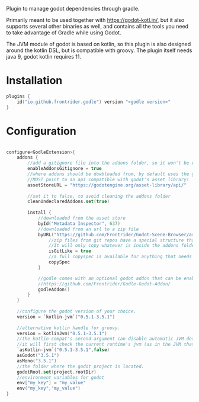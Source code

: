 Plugin to manage godot dependencies through gradle.

Primarily meant to be used together with https://godot-kotl.in/, but it also supports several other binaries as well, and contains all the tools you need to take advantage of Gradle while using Godot.

The JVM module of godot is based on kotlin, so this plugin is also designed around the kotlin DSL, but is compatible with groovy.
The plugin itself needs java 9, godot kotlin requires 11.

# Installation

```kotlin
plugins {
    id("io.github.frontrider.godle") version "<godle version>"
}
```

# Configuration

```kotlin

configure<GodleExtension>{
    addons {
        //add a gitignore file into the addons folder, so it won't be committed into the repository.
        enableAddonsGitignore = true
        //where addons should be dowbloaded from, by default uses the godot asset library.
        //MUST point to an api compatible with godot's asset library!
        assetStoreURL = "https://godotengine.org/asset-library/api/"
        
        //set it to false, to avoid cleaning the addons folder
        cleanUndeclaredAddons.set(true)
        
        install {
            //downloaded from the asset store
            byId("Metadata Inspector", 637)
            //downloaded from an url to a zip file
            byURL("https://github.com/Frontrider/Godot-Scene-Browser/archive/refs/heads/master.zip") {
                //zip files from git repos have a special structure that is handled by the plugin.
                //It will only copy whatever is inside the addons folder of the repository.
                isGitLike = true
                //a full copyspec is available for anything that needs more than that.
                copySpec
            }

            //godle comes with an optional godot addon that can be enabled. 
            //https://github.com/Frontrider/Godle-Godot-Addon/
            godleAddon()
        }
    }
    
    //configure the godot version of your choice.
    version = `kotlin-jvm`("0.5.1-3.5.1")
    
    //alternative kotlin handle for groovy.
    version = kotlinJvm("0.5.1-3.5.1")
    //the kotlin compat's second argument can disable automatic JVM detection.
    //it will first check the current runtime's jvm (as in the JVM that runs gradle right now), then the environment.
    `asKotlin-jvm`("0.5.1-3.5.1",false) 
    asGodot("3.5.1") 
    asMono("3.5.1") 
    //the folder where the godot project is located.
    godotRoot.set(project.rootDir)
    //environment variables for godot
    env["my_key"] = "my_value"
    env("my_key","my_value")
}

```
